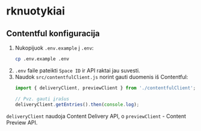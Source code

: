 # rknuotykiai

## Contentful konfiguracija

1. Nukopijuok `.env.example` į `.env`:
   ```bash
   cp .env.example .env
   ```
2. `.env` faile pateikti `Space ID` ir API raktai jau suvesti.
3. Naudok `src/contentfulClient.js` norint gauti duomenis iš Contentful:
   ```javascript
   import { deliveryClient, previewClient } from './contentfulClient';

   // Pvz. gauti įrašus
   deliveryClient.getEntries().then(console.log);
   ```

`deliveryClient` naudoja Content Delivery API, o `previewClient` - Content Preview API.

